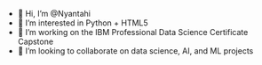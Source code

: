 - 👋 Hi, I’m @Nyantahi
- 👀 I’m interested in Python + HTML5
- 🌱 I’m working on the IBM Professional Data Science Certificate Capstone
- 💞️ I’m looking to collaborate on data science, AI, and ML projects

<!---
Nyantahi/Nyantahi is a ✨ special ✨ repository because its `README.md` (this file) appears on your GitHub profile.
You can click the Preview link to take a look at your changes.
--->
